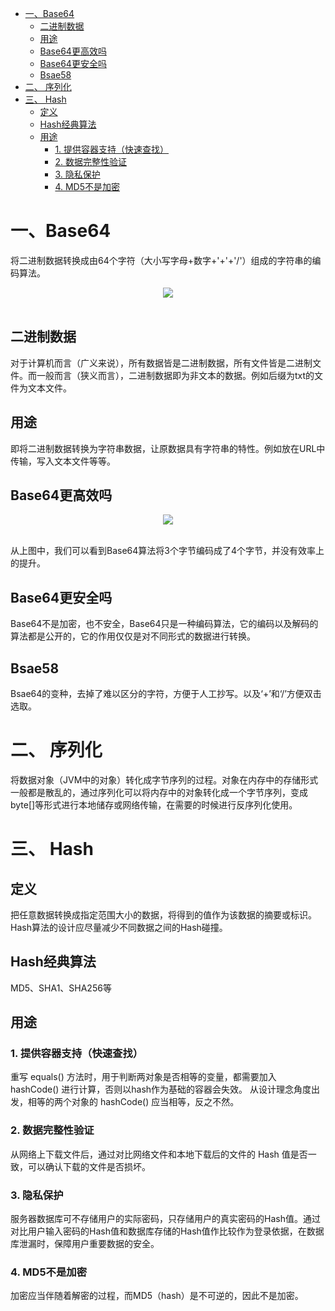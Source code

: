 <!-- TOC -->

- [一、Base64](#一base64)
    - [二进制数据](#二进制数据)
    - [用途](#用途)
    - [Base64更高效吗](#base64更高效吗)
    - [Base64更安全吗](#base64更安全吗)
    - [Bsae58](#bsae58)
- [二、 序列化](#二-序列化)
- [三、 Hash](#三-hash)
    - [定义](#定义)
    - [Hash经典算法](#hash经典算法)
    - [用途](#用途-1)
        - [1. 提供容器支持（快速查找）](#1-提供容器支持快速查找)
        - [2. 数据完整性验证](#2-数据完整性验证)
        - [3. 隐私保护](#3-隐私保护)
        - [4. MD5不是加密](#4-md5不是加密)

<!-- /TOC -->

# 一、Base64

将二进制数据转换成由64个字符（大小写字母+数字+'+'+'/'）组成的字符串的编码算法。
<div align="center"> <img src="../pics//base64.png" /> </div><br>

## 二进制数据
对于计算机而言（广义来说），所有数据皆是二进制数据，所有文件皆是二进制文件。而一般而言（狭义而言），二进制数据即为非文本的数据。例如后缀为txt的文件为文本文件。

## 用途
即将二进制数据转换为字符串数据，让原数据具有字符串的特性。例如放在URL中传输，写入文本文件等等。

## Base64更高效吗

<div align="center"> <img src="../pics//base64example.png" /> </div><br>

从上图中，我们可以看到Base64算法将3个字节编码成了4个字节，并没有效率上的提升。

## Base64更安全吗

Base64不是加密，也不安全，Base64只是一种编码算法，它的编码以及解码的算法都是公开的，它的作用仅仅是对不同形式的数据进行转换。

## Bsae58

Bsae64的变种，去掉了难以区分的字符，方便于人工抄写。以及‘+’和‘/’方便双击选取。

# 二、 序列化

将数据对象（JVM中的对象）转化成字节序列的过程。对象在内存中的存储形式一般都是散乱的，通过序列化可以将内存中的对象转化成一个字节序列，变成byte[]等形式进行本地储存或网络传输，在需要的时候进行反序列化使用。

# 三、 Hash

## 定义

把任意数据转换成指定范围大小的数据，将得到的值作为该数据的摘要或标识。
Hash算法的设计应尽量减少不同数据之间的Hash碰撞。

## Hash经典算法

MD5、SHA1、SHA256等

## 用途

### 1. 提供容器支持（快速查找）

重写 equals() 方法时，用于判断两对象是否相等的变量，都需要加入 hashCode() 进行计算，否则以hash作为基础的容器会失效。
从设计理念角度出发，相等的两个对象的 hashCode() 应当相等，反之不然。

### 2. 数据完整性验证

从网络上下载文件后，通过对比网络文件和本地下载后的文件的 Hash 值是否一致，可以确认下载的文件是否损坏。

### 3. 隐私保护

服务器数据库可不存储用户的实际密码，只存储用户的真实密码的Hash值。通过对比用户输入密码的Hash值和数据库存储的Hash值作比较作为登录依据，在数据库泄漏时，保障用户重要数据的安全。

### 4. MD5不是加密

加密应当伴随着解密的过程，而MD5（hash）是不可逆的，因此不是加密。